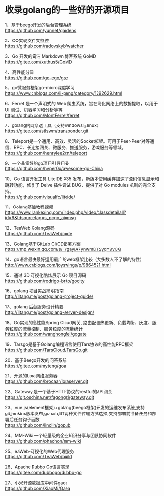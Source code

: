 # 收录golang的一些好的开源项目


1、基于beego开发的后台管理系统<br>
https://github.com/yunnet/gardens

2、GO实现文件夹监控<br>
https://github.com/radovskyb/watcher

3、Go 开发的简洁 Markdown 博客系统 GoMD<br>
https://gitee.com/xuthus5/GoMD

4、高性能分词<br>
https://github.com/go-ego/gse

5、go微服务框架go-micro深度学习<br>
https://www.cnblogs.com/li-peng/category/1292629.html

6、Ferret 是一个声明式的 Web 爬虫系统，旨在简化网络上的数据提取，以用于 UI 测试、机器学习和分析等等<br>
https://github.com/MontFerret/ferret

7、golang内网穿透工具（支持windows与linux）<br>
https://gitee.com/stlswm/transponder.git

8、Teleport是一个通用、高效、灵活的Socket框架。可用于Peer-Peer对等通信、RPC、长连接网关、微服务、推送服务，游戏服务等领域。<br>
https://github.com/henrylee2cn/teleport

9、一个非常好的go项目引导目录<br>
https://github.com/hyper0x/awesome-go-China

10、Go 语言开发工具 LiteIDE X35 发布，新版本使用缓存加速了源码信息显示和跳转功能，修复了 Delve 插件调试 BUG，提供了对 Go modules 机制的完全支持。<br>
https://github.com/visualfc/liteide/

11、Golang基础教程视频<br>
https://www.liankexing.com/index.php/video/classdetailall?id=9&tdsourcetag=s_pcqq_aiomsg

12、TeaWeb Golang源码<br>
https://github.com/TeaWeb/code

13、Golang基于GitLab CI/CD部署方案<br>
https://mp.weixin.qq.com/s/-VgayiA7ynwmDYSyqY9vCQ

14、go语言最快最好运用最广的web框架比较（大多数人不了解的特性）<br>
http://www.cnblogs.com/joyswings/p/9864521.html

15、通过 3D 可视化酷炫展示 Go 项目源码<br>
https://github.com/rodrigo-brito/gocity

16、golang 项目实战简明指南<br>
http://litang.me/post/golang-project-guide/

17、golang 后台服务设计精要<br>
http://litang.me/post/golang-server-design/

18、Go实现的高性能Spring Cloud网关, 路由配置热更新、负载均衡、灰度、服务粒度的流量控制、服务粒度的流量统计<br>
https://github.com/wanghongfei/gogate

19、Tarsgo是基于Golang编程语言使用Tars协议的高性能RPC框架<br>
https://github.com/TarsCloud/TarsGo.git

20、基于Beego开发的问答系统<br>
https://gitee.com/myteng/goa

21、开源的Lora网络服务器<br>
https://github.com/brocaar/loraserver.git

22、Gateway 是一个基于HTTP协议的restful的API网关<br>
https://git.oschina.net/fagongzi/gateway.git

23、vue.js(element框架)+golang(beego框架)开发的运维发布系统,支持git,jenkins版本发布,go ssh,BT两种文件传输方式选择,支持部署前准备任务和部署后任务钩子函数<br>
https://github.com/linclin/gopub

24、MM-Wiki 一个轻量级的企业知识分享与团队协同软件<br>
https://github.com/phachon/mm-wiki

25、eaWeb-可视化的Web代理服务<br>
https://github.com/TeaWeb/build

26、Apache Dubbo Go语言实现<br>
https://gitee.com/dubbogo/dubbo-go

27、小米开源数据库中间件gaea<br>
https://github.com/XiaoMi/Gaea
